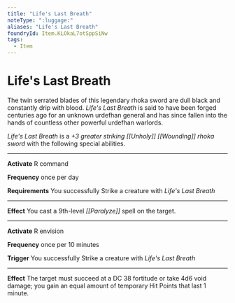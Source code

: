 ```yaml
---
title: "Life's Last Breath"
noteType: ":luggage:"
aliases: "Life's Last Breath"
foundryId: Item.KLOkaL7otSppSiNw
tags:
  - Item
---
```


# Life's Last Breath

The twin serrated blades of this legendary rhoka sword are dull black and constantly drip with blood. _Life's Last Breath_ is said to have been forged centuries ago for an unknown urdefhan general and has since fallen into the hands of countless other powerful urdefhan warlords.

_Life's Last Breath_ is a _+3 greater striking [[Unholy]] [[Wounding]] rhoka sword_ with the following special abilities.

* * *

**Activate** R command

**Frequency** once per day

**Requirements** You successfully Strike a creature with _Life's Last Breath_

* * *

**Effect** You cast a 9th-level _[[Paralyze]]_ spell on the target.

* * *

**Activate** R envision

**Frequency** once per 10 minutes

**Trigger** You successfully Strike a creature with _Life's Last Breath_

* * *

**Effect** The target must succeed at a DC 38 fortitude or take 4d6 void damage; you gain an equal amount of temporary Hit Points that last 1 minute.
